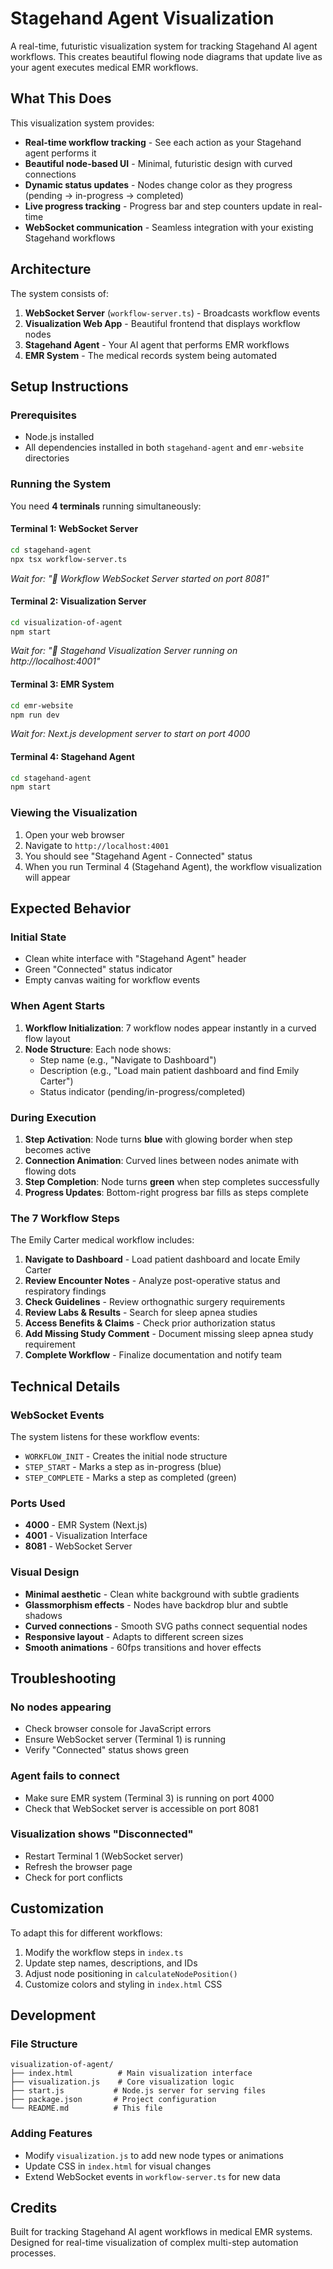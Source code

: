 # Stagehand Agent Visualization

A real-time, futuristic visualization system for tracking Stagehand AI agent workflows. This creates beautiful flowing node diagrams that update live as your agent executes medical EMR workflows.

## What This Does

This visualization system provides:
- **Real-time workflow tracking** - See each action as your Stagehand agent performs it
- **Beautiful node-based UI** - Minimal, futuristic design with curved connections
- **Dynamic status updates** - Nodes change color as they progress (pending → in-progress → completed)
- **Live progress tracking** - Progress bar and step counters update in real-time
- **WebSocket communication** - Seamless integration with your existing Stagehand workflows

## Architecture

The system consists of:
1. **WebSocket Server** (`workflow-server.ts`) - Broadcasts workflow events
2. **Visualization Web App** - Beautiful frontend that displays workflow nodes
3. **Stagehand Agent** - Your AI agent that performs EMR workflows
4. **EMR System** - The medical records system being automated

## Setup Instructions

### Prerequisites
- Node.js installed
- All dependencies installed in both `stagehand-agent` and `emr-website` directories

### Running the System

You need **4 terminals** running simultaneously:

#### Terminal 1: WebSocket Server
```bash
cd stagehand-agent
npx tsx workflow-server.ts
```
*Wait for: "🚀 Workflow WebSocket Server started on port 8081"*

#### Terminal 2: Visualization Server
```bash
cd visualization-of-agent
npm start
```
*Wait for: "🎨 Stagehand Visualization Server running on http://localhost:4001"*

#### Terminal 3: EMR System
```bash
cd emr-website
npm run dev
```
*Wait for: Next.js development server to start on port 4000*

#### Terminal 4: Stagehand Agent
```bash
cd stagehand-agent
npm start
```

### Viewing the Visualization

1. Open your web browser
2. Navigate to `http://localhost:4001`
3. You should see "Stagehand Agent - Connected" status
4. When you run Terminal 4 (Stagehand Agent), the workflow visualization will appear

## Expected Behavior

### Initial State
- Clean white interface with "Stagehand Agent" header
- Green "Connected" status indicator
- Empty canvas waiting for workflow events

### When Agent Starts
1. **Workflow Initialization**: 7 workflow nodes appear instantly in a curved flow layout
2. **Node Structure**: Each node shows:
   - Step name (e.g., "Navigate to Dashboard")
   - Description (e.g., "Load main patient dashboard and find Emily Carter")
   - Status indicator (pending/in-progress/completed)

### During Execution
1. **Step Activation**: Node turns **blue** with glowing border when step becomes active
2. **Connection Animation**: Curved lines between nodes animate with flowing dots
3. **Step Completion**: Node turns **green** when step completes successfully
4. **Progress Updates**: Bottom-right progress bar fills as steps complete

### The 7 Workflow Steps
The Emily Carter medical workflow includes:

1. **Navigate to Dashboard** - Load patient dashboard and locate Emily Carter
2. **Review Encounter Notes** - Analyze post-operative status and respiratory findings
3. **Check Guidelines** - Review orthognathic surgery requirements
4. **Review Labs & Results** - Search for sleep apnea studies
5. **Access Benefits & Claims** - Check prior authorization status
6. **Add Missing Study Comment** - Document missing sleep apnea study requirement
7. **Complete Workflow** - Finalize documentation and notify team

## Technical Details

### WebSocket Events
The system listens for these workflow events:
- `WORKFLOW_INIT` - Creates the initial node structure
- `STEP_START` - Marks a step as in-progress (blue)
- `STEP_COMPLETE` - Marks a step as completed (green)

### Ports Used
- **4000** - EMR System (Next.js)
- **4001** - Visualization Interface
- **8081** - WebSocket Server

### Visual Design
- **Minimal aesthetic** - Clean white background with subtle gradients
- **Glassmorphism effects** - Nodes have backdrop blur and subtle shadows
- **Curved connections** - Smooth SVG paths connect sequential nodes
- **Responsive layout** - Adapts to different screen sizes
- **Smooth animations** - 60fps transitions and hover effects

## Troubleshooting

### No nodes appearing
- Check browser console for JavaScript errors
- Ensure WebSocket server (Terminal 1) is running
- Verify "Connected" status shows green

### Agent fails to connect
- Make sure EMR system (Terminal 3) is running on port 4000
- Check that WebSocket server is accessible on port 8081

### Visualization shows "Disconnected"
- Restart Terminal 1 (WebSocket server)
- Refresh the browser page
- Check for port conflicts

## Customization

To adapt this for different workflows:
1. Modify the workflow steps in `index.ts`
2. Update step names, descriptions, and IDs
3. Adjust node positioning in `calculateNodePosition()`
4. Customize colors and styling in `index.html` CSS

## Development

### File Structure
```
visualization-of-agent/
├── index.html          # Main visualization interface
├── visualization.js    # Core visualization logic
├── start.js           # Node.js server for serving files
├── package.json       # Project configuration
└── README.md          # This file
```

### Adding Features
- Modify `visualization.js` to add new node types or animations
- Update CSS in `index.html` for visual changes
- Extend WebSocket events in `workflow-server.ts` for new data

## Credits

Built for tracking Stagehand AI agent workflows in medical EMR systems. Designed for real-time visualization of complex multi-step automation processes.